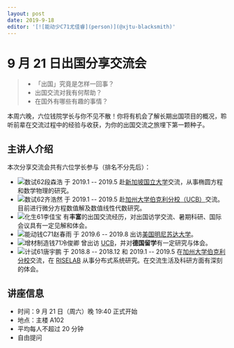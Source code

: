 ```yaml
---
layout: post
date: 2019-9-18
editor: '[![能动少C71尤佳睿](person)](@xjtu-blacksmith)'
---
```


# 9 月 21 日出国分享交流会

> - 「出国」究竟是怎样一回事？
> - 出国交流对我有何帮助？
> - 在国外有哪些有趣的事情？

本周六晚，六位钱院学长与你不见不散！你将有机会了解长期出国项目的概况，聆听前辈在交流过程中的经验与收获，为你的出国交流之旅埋下第一颗种子。

## 主讲人介绍
本次分享交流会共有六位学长参与（排名不分先后）：

- ![数试62段森浩](person) 于 2019.1 -- 2019.5 赴<u>新加坡国立大学</u>交流，从事椭圆方程和数学物理的研究。
- ![数试62齐浩然](person) 于 2019.1 -- 2019.5 赴<u>加州大学伯克利分校（UCB）</u>交流。目前进行微分方程数值解及数值线性代数研究。
- ![化生61李佳宝](person) 有**丰富**的出国交流经历，对出国访学交流、暑期科研、国际会议具有一定见解和体会。
- ![能动钱C71赵春雨](person) 于 2019.6 -- 2019.8 出访<u>美国明尼苏达大学</u>。
- ![增材制造钱71冷俊卿](person) 曾出访 <u>UCB</u>，并对**德国留学**有一定研究与体会。
- ![计试61唐宇鹏](person) 于 2018.8 -- 2018.12 和 2019.1 -- 2019.5 在<u>加州大学伯克利分校</u>交流，在 <u>RISELAB</u> 从事分布式系统研究。在交流生活及科研方面有深刻的体会。

## 讲座信息
- 时间：9 月 21 日（周六）晚 19:40 正式开始
- 地点：主楼 A102
- 平均每人不超过 20 分钟
- 自由提问